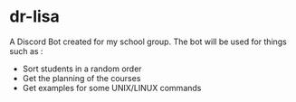 # dr-lisa

A Discord Bot created for my school group. The bot will be used for things such as :
- Sort students in a random order
- Get the planning of the courses
- Get examples for some UNIX/LINUX commands
